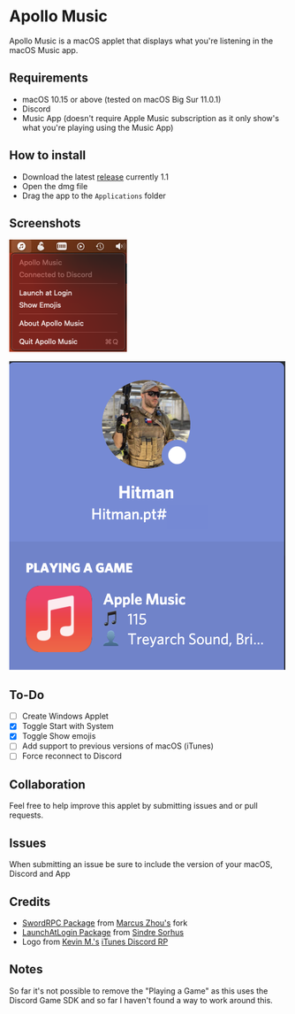 # Apollo Music
Apollo Music is a macOS applet that displays what you're listening in the macOS Music app.

## Requirements

* macOS 10.15 or above (tested on macOS Big Sur 11.0.1)
* Discord
* Music App (doesn't require Apple Music subscription as it only show's what you're playing using the Music App)

## How to install

* Download the latest [release](https://github.com/PedroCavaleiro/Apollo-Music/releases/tag/1.1) currently 1.1
* Open the dmg file
* Drag the app to the `Applications` folder

## Screenshots
![App Status Bar](https://raw.githubusercontent.com/PedroCavaleiro/Apollo-Music/main/screenshots/status_bar.png)

![Discord Rich Status](https://raw.githubusercontent.com/PedroCavaleiro/Apollo-Music/main/screenshots/discord_status.png)

## To-Do

- [ ] Create Windows Applet
- [x] Toggle Start with System
- [x] Toggle Show emojis
- [ ] Add support to previous versions of macOS (iTunes)
- [ ] Force reconnect to Discord

## Collaboration

Feel free to help improve this applet by submitting issues and or pull requests.

## Issues

When submitting an issue be sure to include the version of your macOS, Discord and App

## Credits

* [SwordRPC Package](https://github.com/SuperMarcus/SwordRPC) from [Marcus Zhou's](https://github.com/SuperMarcus) fork
* [LaunchAtLogin Package](https://github.com/sindresorhus/LaunchAtLogin) from [Sindre Sorhus](https://github.com/sindresorhus)
* Logo from [Kevin M.'s](https://github.com/kkevinm) [iTunes Discord RP](https://github.com/kkevinm/iTunes-Discord-RP)

## Notes

So far it's not possible to remove the "Playing a Game" as this uses the Discord Game SDK and so far I haven't found a way to work around this.
